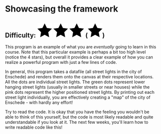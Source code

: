 # Showcasing the framework
## Difficulty: ![Filled](../resources/star-filled.svg) ![Filled](../resources/star-filled.svg) ![Filled](../resources/star-filled.svg) (![Filled](../resources/star-filled.svg)) 

This program is an example of what you are _eventually_ going to learn in this course. Note that this particular example is perhaps a bit too high level (notice the 4 stars), but overall it provides a clear example of how you can realize a powerful program with just a few lines of code.

In general, this program takes a datafile (all street lights in the city of Enschede) and renders them onto the canvas at their respective locations. All the dots are individual street lights. The green dots represent lower hanging street lights (usually in smaller streets or near houses) while the pink dots represent the higher positioned street lights. By printing out each street light individually, you are effectively creating a "map" of the city of Enschede - with hardly any effort!

Try to read the code. It is okay that you have the feeling you wouldn't be able to think of this yourself, but the code is most likely readable and quite understandable if you look at it. The next few weeks, you'll learn how to write readable code like this!